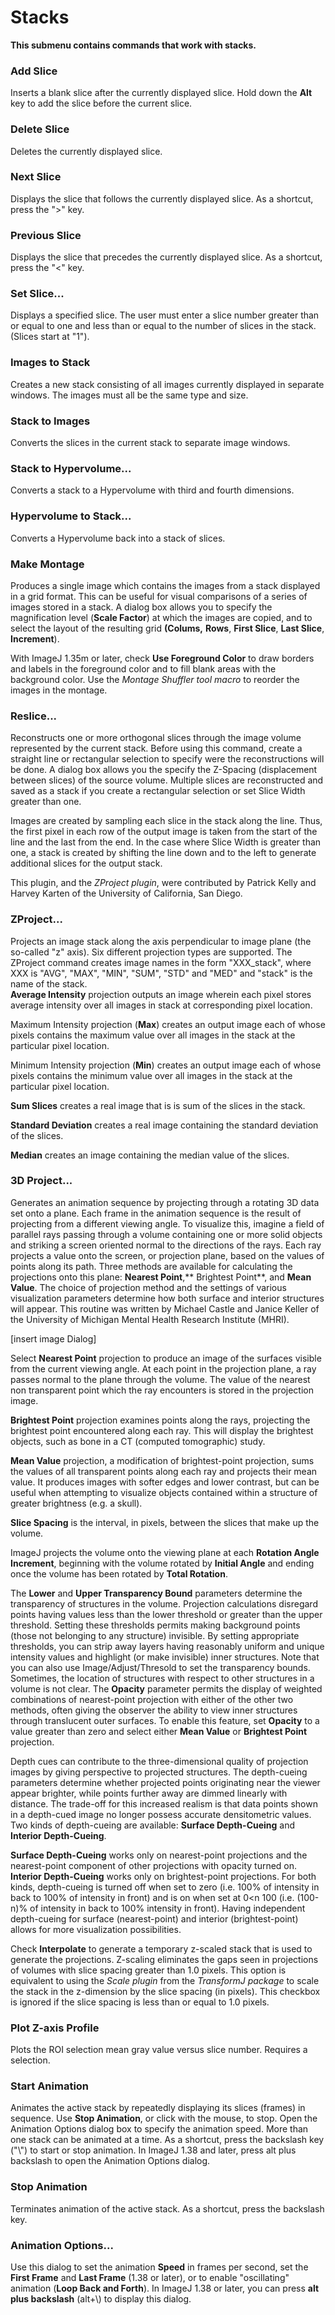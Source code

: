 # Stacks

**This submenu contains commands that work with stacks.**

### Add Slice

Inserts a blank slice after the currently displayed slice. Hold down the
**Alt** key to add the slice before the current slice.

### Delete Slice

Deletes the currently displayed slice.

### Next Slice

Displays the slice that follows the currently displayed slice. As a
shortcut, press the \"\>\" key.

### Previous Slice

Displays the slice that precedes the currently displayed slice. As a
shortcut, press the \"\<\" key.

### Set Slice\...

Displays a specified slice. The user must enter a slice number greater
than or equal to one and less than or equal to the number of slices in
the stack. (Slices start at \"1\").

### Images to Stack

Creates a new stack consisting of all images currently displayed in
separate windows. The images must all be the same type and size.

### Stack to Images

Converts the slices in the current stack to separate image windows.

### Stack to Hypervolume\...

Converts a stack to a Hypervolume with third and fourth dimensions.

### Hypervolume to Stack\...

Converts a Hypervolume back into a stack of slices.

### Make Montage

Produces a single image which contains the images from a stack displayed
in a grid format. This can be useful for visual comparisons of a series
of images stored in a stack. A dialog box allows you to specify the
magnification level (**Scale Factor**) at which the images are copied,
and to select the layout of the resulting grid **(Colums,** **Rows**,
**First Slice**, **Last Slice**, **Increment**).

With ImageJ 1.35m or later, check **Use Foreground Color** to draw
borders and labels in the foreground color and to fill blank areas with
the background color. Use the *Montage Shuffler tool macro* to reorder
the images in the montage.

### Reslice\...

Reconstructs one or more orthogonal slices through the image volume
represented by the current stack. Before using this command, create a
straight line or rectangular selection to specify were the
reconstructions will be done. A dialog box allows you the specify the
Z-Spacing (displacement between slices) of the source volume. Multiple
slices are reconstructed and saved as a stack if you create a
rectangular selection or set Slice Width greater than one.

Images are created by sampling each slice in the stack along the line.
Thus, the first pixel in each row of the output image is taken from the
start of the line and the last from the end. In the case where Slice
Width is greater than one, a stack is created by shifting the line down
and to the left to generate additional slices for the output stack.

This plugin, and the *ZProject plugin*, were contributed by Patrick
Kelly and Harvey Karten of the University of California, San Diego.

### ZProject\...

Projects an image stack along the axis perpendicular to image plane (the
so-called \"z\" axis). Six different projection types are supported. The
ZProject command creates image names in the form \"XXX_stack\", where
XXX is \"AVG\", \"MAX\", \"MIN\", \"SUM\", \"STD\" and \"MED\" and
\"stack\" is the name of the stack.\
**Average Intensity** projection outputs an image wherein each pixel
stores average intensity over all images in stack at corresponding pixel
location.

Maximum Intensity projection (**Max**) creates an output image each of
whose pixels contains the maximum value over all images in the stack at
the particular pixel location.

Minimum Intensity projection (**Min**) creates an output image each of
whose pixels contains the minimum value over all images in the stack at
the particular pixel location.

**Sum Slices** creates a real image that is is sum of the slices in the
stack.

**Standard Deviation** creates a real image containing the standard
deviation of the slices.

**Median** creates an image containing the median value of the slices.

### 3D Project\...

Generates an animation sequence by projecting through a rotating 3D data
set onto a plane. Each frame in the animation sequence is the result of
projecting from a different viewing angle. To visualize this, imagine a
field of parallel rays passing through a volume containing one or more
solid objects and striking a screen oriented normal to the directions of
the rays. Each ray projects a value onto the screen, or projection
plane, based on the values of points along its path. Three methods are
available for calculating the projections onto this plane: **Nearest
Point**,\*\* Brightest Point\*\*, and **Mean Value**. The choice of
projection method and the settings of various visualization parameters
determine how both surface and interior structures will appear. This
routine was written by Michael Castle and Janice Keller of the
University of Michigan Mental Health Research Institute (MHRI).

\[insert image Dialog\]

Select **Nearest Point** projection to produce an image of the surfaces
visible from the current viewing angle. At each point in the projection
plane, a ray passes normal to the plane through the volume. The value of
the nearest non transparent point which the ray encounters is stored in
the projection image.

**Brightest Point** projection examines points along the rays,
projecting the brightest point encountered along each ray. This will
display the brightest objects, such as bone in a CT (computed
tomographic) study.

**Mean Value** projection, a modification of brightest-point projection,
sums the values of all transparent points along each ray and projects
their mean value. It produces images with softer edges and lower
contrast, but can be useful when attempting to visualize objects
contained within a structure of greater brightness (e.g. a skull).

**Slice Spacing** is the interval, in pixels, between the slices that
make up the volume.

ImageJ projects the volume onto the viewing plane at each **Rotation
Angle Increment**, beginning with the volume rotated by **Initial
Angle** and ending once the volume has been rotated by **Total
Rotation**.

The **Lower** and **Upper Transparency Bound** parameters determine the
transparency of structures in the volume. Projection calculations
disregard points having values less than the lower threshold or greater
than the upper threshold. Setting these thresholds permits making
background points (those not belonging to any structure) invisible. By
setting appropriate thresholds, you can strip away layers having
reasonably uniform and unique intensity values and highlight (or make
invisible) inner structures. Note that you can also use
Image/Adjust/Thresold to set the transparency bounds.\
Sometimes, the location of structures with respect to other structures
in a volume is not clear. The **Opacity** parameter permits the display
of weighted combinations of nearest-point projection with either of the
other two methods, often giving the observer the ability to view inner
structures through translucent outer surfaces. To enable this feature,
set **Opacity** to a value greater than zero and select either **Mean
Value** or **Brightest Point** projection.

Depth cues can contribute to the three-dimensional quality of projection
images by giving perspective to projected structures. The depth-cueing
parameters determine whether projected points originating near the
viewer appear brighter, while points further away are dimmed linearly
with distance. The trade-off for this increased realism is that data
points shown in a depth-cued image no longer possess accurate
densitometric values. Two kinds of depth-cueing are available: **Surface
Depth-Cueing** and **Interior Depth-Cueing**.

**Surface Depth-Cueing** works only on nearest-point projections and the
nearest-point component of other projections with opacity turned on.
**Interior Depth-Cueing** works only on brightest-point projections. For
both kinds, depth-cueing is turned off when set to zero (i.e. 100% of
intensity in back to 100% of intensity in front) and is on when set at
0\<n 100 (i.e. (100-n)% of intensity in back to 100% intensity in
front). Having independent depth-cueing for surface (nearest-point) and
interior (brightest-point) allows for more visualization possibilities.

Check **Interpolate** to generate a temporary z-scaled stack that is
used to generate the projections. Z-scaling eliminates the gaps seen in
projections of volumes with slice spacing greater than 1.0 pixels. This
option is equivalent to using the *Scale plugin* from the *TransformJ
package* to scale the stack in the z-dimension by the slice spacing (in
pixels). This checkbox is ignored if the slice spacing is less than or
equal to 1.0 pixels.

### Plot Z-axis Profile

Plots the ROI selection mean gray value versus slice number. Requires a
selection.

### Start Animation

Animates the active stack by repeatedly displaying its slices (frames)
in sequence. Use **Stop Animation**, or click with the mouse, to stop.
Open the Animation Options dialog box to specify the animation speed.
More than one stack can be animated at a time. As a shortcut, press the
backslash key (\"\\\") to start or stop animation. In ImageJ 1.38 and
later, press alt plus backslash to open the Animation Options dialog.

### Stop Animation

Terminates animation of the active stack. As a shortcut, press the
backslash key.

### Animation Options\...

Use this dialog to set the animation **Speed** in frames per second, set
the **First Frame** and **Last Frame** (1.38 or later), or to enable
\"oscillating\" animation (**Loop Back and Forth**). In ImageJ 1.38 or
later, you can press **alt plus backslash** (alt+\\) to display this
dialog.
